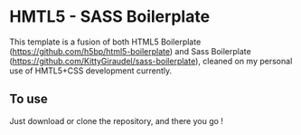 # HMTL5 - SASS Boilerplate

This template is a fusion of both HTML5 Boilerplate (https://github.com/h5bp/html5-boilerplate) and Sass Boilerplate (https://github.com/KittyGiraudel/sass-boilerplate), cleaned on my personal use of HMTL5+CSS development currently.

## To use

Just download or clone the repository, and there you go !
